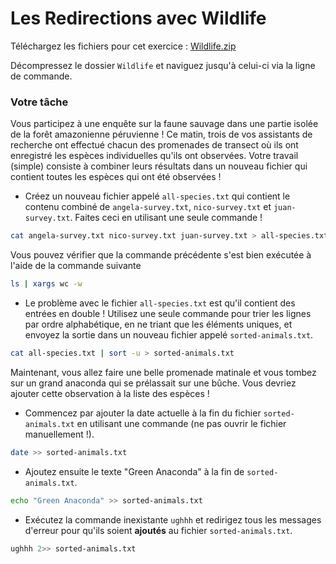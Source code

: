# Les Redirections avec Wildlife

Téléchargez les fichiers pour cet exercice :
[Wildlife.zip](./Wildlife.zip)

Décompressez le dossier `Wildlife` et naviguez jusqu'à celui-ci via la ligne de commande.

### Votre tâche

Vous participez à une enquête sur la faune sauvage dans une partie isolée de la forêt amazonienne péruvienne ! Ce matin, trois de vos assistants de recherche ont effectué chacun des promenades de transect où ils ont enregistré les espèces individuelles qu'ils ont observées. Votre travail (simple) consiste à combiner leurs résultats dans un nouveau fichier qui contient toutes les espèces qui ont été observées !

- Créez un nouveau fichier appelé `all-species.txt` qui contient le contenu combiné de `angela-survey.txt`, `nico-survey.txt` et `juan-survey.txt`. Faites ceci en utilisant une seule commande !

```bash
cat angela-survey.txt nico-survey.txt juan-survey.txt > all-species.txt
```

Vous pouvez vérifier que la commande précédente s'est bien exécutée à l'aide de la commande suivante

```bash
ls | xargs wc -w
```

- Le problème avec le fichier `all-species.txt` est qu'il contient des entrées en double ! Utilisez une seule commande pour trier les lignes par ordre alphabétique, en ne triant que les éléments uniques, et envoyez la sortie dans un nouveau fichier appelé `sorted-animals.txt`.

```bash
cat all-species.txt | sort -u > sorted-animals.txt
```

Maintenant, vous allez faire une belle promenade matinale et vous tombez sur un grand anaconda qui se prélassait sur une bûche. Vous devriez ajouter cette observation à la liste des espèces !

- Commencez par ajouter la date actuelle à la fin du fichier `sorted-animals.txt` en utilisant une commande (ne pas ouvrir le fichier manuellement !).

```bash
date >> sorted-animals.txt
```

- Ajoutez ensuite le texte "Green Anaconda" à la fin de `sorted-animals.txt`.

```bash
echo "Green Anaconda" >> sorted-animals.txt
```

- Exécutez la commande inexistante `ughhh` et redirigez tous les messages d'erreur pour qu'ils soient **ajoutés** au fichier `sorted-animals.txt`.

```bash
ughhh 2>> sorted-animals.txt
```
